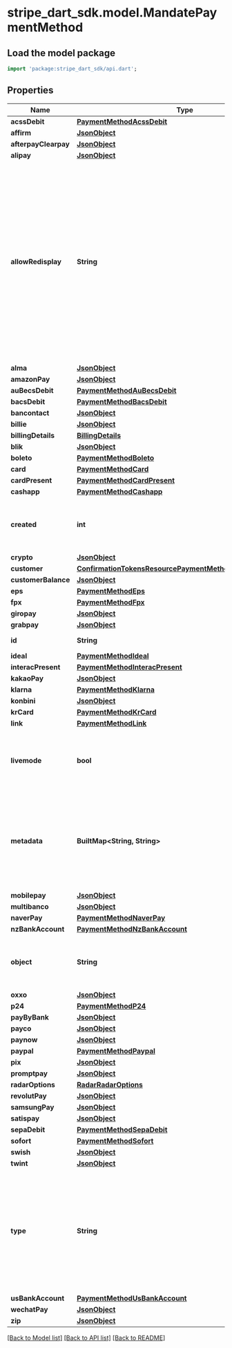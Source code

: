 # stripe_dart_sdk.model.MandatePaymentMethod

## Load the model package
```dart
import 'package:stripe_dart_sdk/api.dart';
```

## Properties
Name | Type | Description | Notes
------------ | ------------- | ------------- | -------------
**acssDebit** | [**PaymentMethodAcssDebit**](PaymentMethodAcssDebit.md) |  | [optional] 
**affirm** | [**JsonObject**](.md) |  | [optional] 
**afterpayClearpay** | [**JsonObject**](.md) |  | [optional] 
**alipay** | [**JsonObject**](.md) |  | [optional] 
**allowRedisplay** | **String** | This field indicates whether this payment method can be shown again to its customer in a checkout flow. Stripe products such as Checkout and Elements use this field to determine whether a payment method can be shown as a saved payment method in a checkout flow. The field defaults to “unspecified”. | [optional] 
**alma** | [**JsonObject**](.md) |  | [optional] 
**amazonPay** | [**JsonObject**](.md) |  | [optional] 
**auBecsDebit** | [**PaymentMethodAuBecsDebit**](PaymentMethodAuBecsDebit.md) |  | [optional] 
**bacsDebit** | [**PaymentMethodBacsDebit**](PaymentMethodBacsDebit.md) |  | [optional] 
**bancontact** | [**JsonObject**](.md) |  | [optional] 
**billie** | [**JsonObject**](.md) |  | [optional] 
**billingDetails** | [**BillingDetails**](BillingDetails.md) |  | 
**blik** | [**JsonObject**](.md) |  | [optional] 
**boleto** | [**PaymentMethodBoleto**](PaymentMethodBoleto.md) |  | [optional] 
**card** | [**PaymentMethodCard**](PaymentMethodCard.md) |  | [optional] 
**cardPresent** | [**PaymentMethodCardPresent**](PaymentMethodCardPresent.md) |  | [optional] 
**cashapp** | [**PaymentMethodCashapp**](PaymentMethodCashapp.md) |  | [optional] 
**created** | **int** | Time at which the object was created. Measured in seconds since the Unix epoch. | 
**crypto** | [**JsonObject**](.md) |  | [optional] 
**customer** | [**ConfirmationTokensResourcePaymentMethodPreviewCustomer**](ConfirmationTokensResourcePaymentMethodPreviewCustomer.md) |  | [optional] 
**customerBalance** | [**JsonObject**](.md) |  | [optional] 
**eps** | [**PaymentMethodEps**](PaymentMethodEps.md) |  | [optional] 
**fpx** | [**PaymentMethodFpx**](PaymentMethodFpx.md) |  | [optional] 
**giropay** | [**JsonObject**](.md) |  | [optional] 
**grabpay** | [**JsonObject**](.md) |  | [optional] 
**id** | **String** | Unique identifier for the object. | 
**ideal** | [**PaymentMethodIdeal**](PaymentMethodIdeal.md) |  | [optional] 
**interacPresent** | [**PaymentMethodInteracPresent**](PaymentMethodInteracPresent.md) |  | [optional] 
**kakaoPay** | [**JsonObject**](.md) |  | [optional] 
**klarna** | [**PaymentMethodKlarna**](PaymentMethodKlarna.md) |  | [optional] 
**konbini** | [**JsonObject**](.md) |  | [optional] 
**krCard** | [**PaymentMethodKrCard**](PaymentMethodKrCard.md) |  | [optional] 
**link** | [**PaymentMethodLink**](PaymentMethodLink.md) |  | [optional] 
**livemode** | **bool** | Has the value `true` if the object exists in live mode or the value `false` if the object exists in test mode. | 
**metadata** | **BuiltMap&lt;String, String&gt;** | Set of [key-value pairs](https://stripe.com/docs/api/metadata) that you can attach to an object. This can be useful for storing additional information about the object in a structured format. | [optional] 
**mobilepay** | [**JsonObject**](.md) |  | [optional] 
**multibanco** | [**JsonObject**](.md) |  | [optional] 
**naverPay** | [**PaymentMethodNaverPay**](PaymentMethodNaverPay.md) |  | [optional] 
**nzBankAccount** | [**PaymentMethodNzBankAccount**](PaymentMethodNzBankAccount.md) |  | [optional] 
**object** | **String** | String representing the object's type. Objects of the same type share the same value. | 
**oxxo** | [**JsonObject**](.md) |  | [optional] 
**p24** | [**PaymentMethodP24**](PaymentMethodP24.md) |  | [optional] 
**payByBank** | [**JsonObject**](.md) |  | [optional] 
**payco** | [**JsonObject**](.md) |  | [optional] 
**paynow** | [**JsonObject**](.md) |  | [optional] 
**paypal** | [**PaymentMethodPaypal**](PaymentMethodPaypal.md) |  | [optional] 
**pix** | [**JsonObject**](.md) |  | [optional] 
**promptpay** | [**JsonObject**](.md) |  | [optional] 
**radarOptions** | [**RadarRadarOptions**](RadarRadarOptions.md) |  | [optional] 
**revolutPay** | [**JsonObject**](.md) |  | [optional] 
**samsungPay** | [**JsonObject**](.md) |  | [optional] 
**satispay** | [**JsonObject**](.md) |  | [optional] 
**sepaDebit** | [**PaymentMethodSepaDebit**](PaymentMethodSepaDebit.md) |  | [optional] 
**sofort** | [**PaymentMethodSofort**](PaymentMethodSofort.md) |  | [optional] 
**swish** | [**JsonObject**](.md) |  | [optional] 
**twint** | [**JsonObject**](.md) |  | [optional] 
**type** | **String** | The type of the PaymentMethod. An additional hash is included on the PaymentMethod with a name matching this value. It contains additional information specific to the PaymentMethod type. | 
**usBankAccount** | [**PaymentMethodUsBankAccount**](PaymentMethodUsBankAccount.md) |  | [optional] 
**wechatPay** | [**JsonObject**](.md) |  | [optional] 
**zip** | [**JsonObject**](.md) |  | [optional] 

[[Back to Model list]](../README.md#documentation-for-models) [[Back to API list]](../README.md#documentation-for-api-endpoints) [[Back to README]](../README.md)


